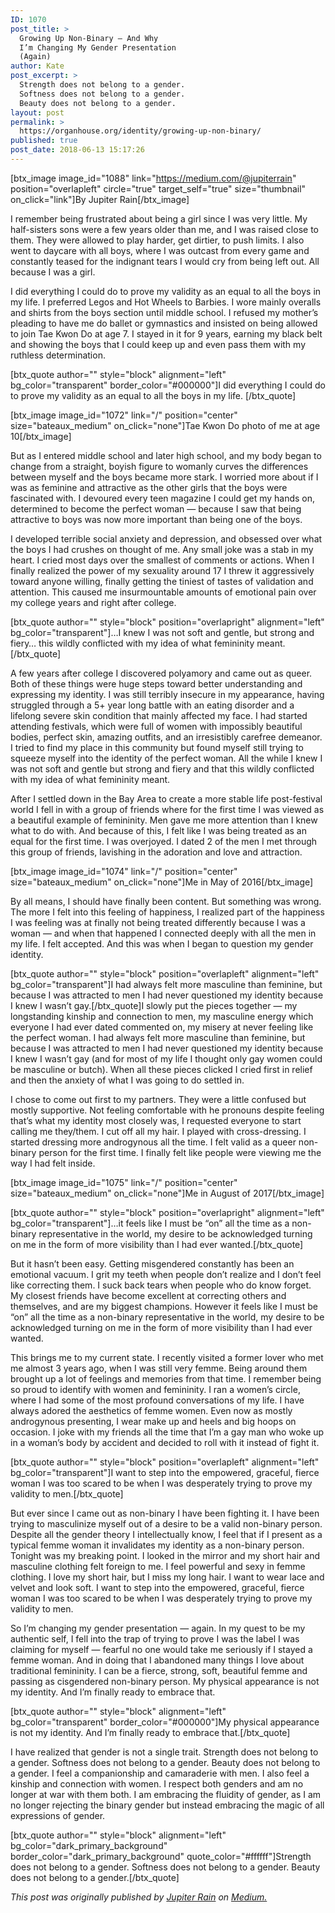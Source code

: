 ```yaml
---
ID: 1070
post_title: >
  Growing Up Non-Binary — And Why
  I’m Changing My Gender Presentation
  (Again)
author: Kate
post_excerpt: >
  Strength does not belong to a gender.
  Softness does not belong to a gender.
  Beauty does not belong to a gender.
layout: post
permalink: >
  https://organhouse.org/identity/growing-up-non-binary/
published: true
post_date: 2018-06-13 15:17:26
---
```

[btx_image image_id="1088" link="https://medium.com/@jupiterrain" position="overlapleft" circle="true" target_self="true" size="thumbnail" on_click="link"]By Jupiter Rain[/btx_image]

I remember being frustrated about being a girl since I was very little. My half-sisters sons were a few years older than me, and I was raised close to them. They were allowed to play harder, get dirtier, to push limits. I also went to daycare with all boys, where I was outcast from every game and constantly teased for the indignant tears I would cry from being left out. All because I was a girl.

I did everything I could do to prove my validity as an equal to all the boys in my life. I preferred Legos and Hot Wheels to Barbies. I wore mainly overalls and shirts from the boys section until middle school. I refused my mother’s pleading to have me do ballet or gymnastics and insisted on being allowed to join Tae Kwon Do at age 7. I stayed in it for 9 years, earning my black belt and showing the boys that I could keep up and even pass them with my ruthless determination.

[btx_quote author="" style="block" alignment="left" bg_color="transparent" border_color="#000000"]I did everything I could do to prove my validity as an equal to all the boys in my life. [/btx_quote]

[btx_image image_id="1072" link="/" position="center" size="bateaux_medium" on_click="none"]Tae Kwon Do photo of me at age 10[/btx_image]

But as I entered middle school and later high school, and my body began to change from a straight, boyish figure to womanly curves the differences between myself and the boys became more stark. I worried more about if I was as feminine and attractive as the other girls that the boys were fascinated with. I devoured every teen magazine I could get my hands on, determined to become the perfect woman — because I saw that being attractive to boys was now more important than being one of the boys.

I developed terrible social anxiety and depression, and obsessed over what the boys I had crushes on thought of me. Any small joke was a stab in my heart. I cried most days over the smallest of comments or actions. When I finally realized the power of my sexuality around 17 I threw it aggressively toward anyone willing, finally getting the tiniest of tastes of validation and attention. This caused me insurmountable amounts of emotional pain over my college years and right after college.

[btx_quote author="" style="block" position="overlapright" alignment="left" bg_color="transparent"]…I knew I was not soft and gentle, but strong and fiery… this wildly conflicted with my idea of what femininity meant.[/btx_quote]

A few years after college I discovered polyamory and came out as queer. Both of these things were huge steps toward better understanding and expressing my identity. I was still terribly insecure in my appearance, having struggled through a 5+ year long battle with an eating disorder and a lifelong severe skin condition that mainly affected my face. I had started attending festivals, which were full of women with impossibly beautiful bodies, perfect skin, amazing outfits, and an irresistibly carefree demeanor. I tried to find my place in this community but found myself still trying to squeeze myself into the identity of the perfect woman. All the while I knew I was not soft and gentle but strong and fiery and that this wildly conflicted with my idea of what femininity meant.

After I settled down in the Bay Area to create a more stable life post-festival world I fell in with a group of friends where for the first time I was viewed as a beautiful example of femininity. Men gave me more attention than I knew what to do with. And because of this, I felt like I was being treated as an equal for the first time. I was overjoyed. I dated 2 of the men I met through this group of friends, lavishing in the adoration and love and attraction.

[btx_image image_id="1074" link="/" position="center" size="bateaux_medium" on_click="none"]Me in May of 2016[/btx_image]

By all means, I should have finally been content. But something was wrong. The more I felt into this feeling of happiness, I realized part of the happiness I was feeling was at finally not being treated differently because I was a woman — and when that happened I connected deeply with all the men in my life. I felt accepted. And this was when I began to question my gender identity.

[btx_quote author="" style="block" position="overlapleft" alignment="left" bg_color="transparent"]I had always felt more masculine than feminine, but because I was attracted to men I had never questioned my identity because I knew I wasn’t gay.[/btx_quote]I slowly put the pieces together — my longstanding kinship and connection to men, my masculine energy which everyone I had ever dated commented on, my misery at never feeling like the perfect woman. I had always felt more masculine than feminine, but because I was attracted to men I had never questioned my identity because I knew I wasn’t gay (and for most of my life I thought only gay women could be masculine or butch). When all these pieces clicked I cried first in relief and then the anxiety of what I was going to do settled in.

I chose to come out first to my partners. They were a little confused but mostly supportive. Not feeling comfortable with he pronouns despite feeling that’s what my identity most closely was, I requested everyone to start calling me they/them. I cut off all my hair. I played with cross-dressing. I started dressing more androgynous all the time. I felt valid as a queer non-binary person for the first time. I finally felt like people were viewing me the way I had felt inside.

[btx_image image_id="1075" link="/" position="center" size="bateaux_medium" on_click="none"]Me in August of 2017[/btx_image]

[btx_quote author="" style="block" position="overlapright" alignment="left" bg_color="transparent"]…it feels like I must be “on” all the time as a non-binary representative in the world, my desire to be acknowledged turning on me in the form of more visibility than I had ever wanted.[/btx_quote]

But it hasn’t been easy. Getting misgendered constantly has been an emotional vacuum. I grit my teeth when people don’t realize and I don’t feel like correcting them. I suck back tears when people who do know forget. My closest friends have become excellent at correcting others and themselves, and are my biggest champions. However it feels like I must be “on” all the time as a non-binary representative in the world, my desire to be acknowledged turning on me in the form of more visibility than I had ever wanted.

This brings me to my current state. I recently visited a former lover who met me almost 3 years ago, when I was still very femme. Being around them brought up a lot of feelings and memories from that time. I remember being so proud to identify with women and femininity. I ran a women’s circle, where I had some of the most profound conversations of my life. I have always adored the aesthetics of femme women. Even now as mostly androgynous presenting, I wear make up and heels and big hoops on occasion. I joke with my friends all the time that I’m a gay man who woke up in a woman’s body by accident and decided to roll with it instead of fight it.

[btx_quote author="" style="block" position="overlapleft" alignment="left" bg_color="transparent"]I want to step into the empowered, graceful, fierce woman I was too scared to be when I was desperately trying to prove my validity to men.[/btx_quote]

But ever since I came out as non-binary I have been fighting it. I have been trying to masculinize myself out of a desire to be a valid non-binary person. Despite all the gender theory I intellectually know, I feel that if I present as a typical femme woman it invalidates my identity as a non-binary person. Tonight was my breaking point. I looked in the mirror and my short hair and masculine clothing felt foreign to me. I feel powerful and sexy in femme clothing. I love my short hair, but I miss my long hair. I want to wear lace and velvet and look soft. I want to step into the empowered, graceful, fierce woman I was too scared to be when I was desperately trying to prove my validity to men.

So I’m changing my gender presentation — again. In my quest to be my authentic self, I fell into the trap of trying to prove I was the label I was claiming for myself — fearful no one would take me seriously if I stayed a femme woman. And in doing that I abandoned many things I love about traditional femininity. I can be a fierce, strong, soft, beautiful femme and passing as cisgendered non-binary person. My physical appearance is not my identity. And I’m finally ready to embrace that.

[btx_quote author="" style="block" alignment="left" bg_color="transparent" border_color="#000000"]My physical appearance is not my identity. And I’m finally ready to embrace that.[/btx_quote]

I have realized that gender is not a single trait. Strength does not belong to a gender. Softness does not belong to a gender. Beauty does not belong to a gender. I feel a companionship and camaraderie with men. I also feel a kinship and connection with women. I respect both genders and am no longer at war with them both. I am embracing the fluidity of gender, as I am no longer rejecting the binary gender but instead embracing the magic of all expressions of gender.

[btx_quote author="" style="block" alignment="left" bg_color="dark_primary_background" border_color="dark_primary_background" quote_color="#ffffff"]Strength does not belong to a gender. Softness does not belong to a gender. Beauty does not belong to a gender.[/btx_quote]

<em>This post was originally published by <a href="https://medium.com/@jupiterrain">Jupiter Rain</a> on <a href="https://medium.com/@jupiterrain/growing-up-non-binary-and-why-im-changing-my-gender-presentation-again-6485f70573c0">Medium.</a></em>